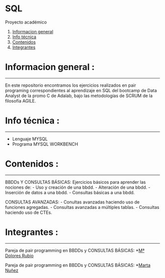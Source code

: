 # SQL
Proyecto académico

1. [Informacion general](#informacion-general)
2. [Info técnica](#info-técnica)
3. [Contenidos](#contenidos)
4. [Integrantes](#integrantes)


# Informacion general :
***

En este repositorio encontramos los ejercicios realizados en pair programing correspondientes al aprendizaje en SQL del bootcamp de Data Analyst de la promo C de Adalab, bajo las metodologías de SCRUM de la filosofía AGILE.


# Info técnica :
*** 

- Lenguaje MYSQL
- Programa MYSQL WORKBENCH

# Contenidos :
***

  BBDDs Y CONSULTAS BÁSICAS:
  Ejercicios básicos para aprender las nociones de:
             - Uso y creación de una bbdd.
             - Alteración de una bbdd.
             - Inserción de datos a una bbdd.
             - Consultas básicas a una bbdd.
                
  CONSULTAS AVANZADAS:
             - Conultas avanzadas haciendo uso de funciones agregadas.
             - Consultas avanzadas a múltiples tablas.
             - Consultas haciendo uso de CTEs.
  
  
  # Integrantes :
  ***
  
  Pareja de pair programming en BBDDs y CONSULTAS BÁSICAS:
  *[Mª Dolores Rubio](https://github.com/Lolaru26)
  
  Pareja de pair programming en BBDDs y CONSULTAS BÁSICAS:
  *[Marta Nuñez](https://github.com/Marta-BDA)
  
  
      
  
                
      
